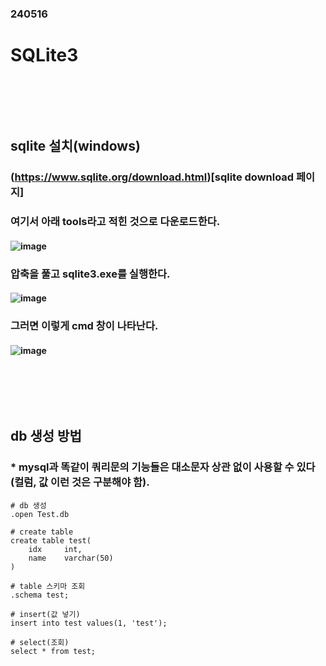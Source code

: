 ### 240516
# SQLite3 
### <br/><br/><br/>

## sqlite 설치(windows)
### (https://www.sqlite.org/download.html)[sqlite download 페이지]
### 여기서 아래 tools라고 적힌 것으로 다운로드한다.
#### ![image](https://github.com/Shin-jongwhan/sqlite/assets/62974484/b0172cbf-dfb0-437d-a254-69f44d1186cb)
### 압축을 풀고 sqlite3.exe를 실행한다.
#### ![image](https://github.com/Shin-jongwhan/sqlite/assets/62974484/56f94279-4cff-4794-b4d6-bd81201fb8c4)
### 그러면 이렇게 cmd 창이 나타난다.
#### ![image](https://github.com/Shin-jongwhan/sqlite/assets/62974484/1ef268cd-94f0-4415-962c-71e0311ccaba)
### <br/><br/><br/>

## db 생성 방법
### * mysql과 똑같이 쿼리문의 기능들은 대소문자 상관 없이 사용할 수 있다(컬럼, 값 이런 것은 구분해야 함).
```
# db 생성
.open Test.db

# create table
create table test(
    idx     int, 
    name    varchar(50)
)

# table 스키마 조회
.schema test;

# insert(값 넣기)
insert into test values(1, 'test');

# select(조회)
select * from test;
```
### <br/><br/><br/>

